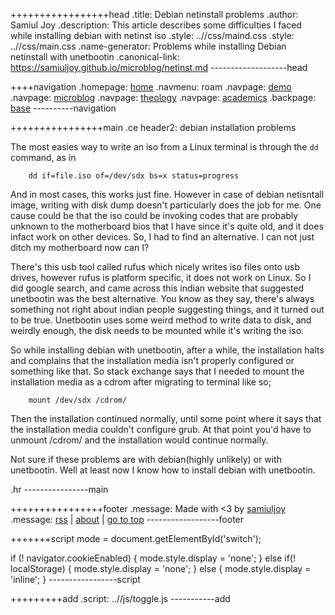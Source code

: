 +++++++++++++++++head
.title: Debian netinstall problems
.author: Samiul Joy
.description: This article describes some difficulties I faced while installing debian with netinst iso
.style: ..//css/maind.css
.style: ..//css/main.css
.name-generator: Problems while installing Debian netinstall with unetbootin
.canonical-link: https://samiuljoy.github.io/microblog/netinst.md
-------------------head

++++navigation
.homepage: [home](..//index.html)
.navmenu: roam
.navpage: [demo](..//demo/base.html)
.navpage: [microblog](..//microblog/base.html)
.navpage: [theology](..//theology/base.html)
.navpage: [academics](..//academics/base.html)
.backpage: [base](base.html)
----------navigation

++++++++++++++++main
.ce header2: debian installation problems

The most easies way to write an iso from a Linux terminal is through the `dd` command, as in

```no
	dd if=file.iso of=/dev/sdx bs=x status=progress
```

And in most cases, this works just fine. However in case of debian netisntall image, writing with disk dump doesn't particularly does the job for me. One cause could be that the iso could be invoking codes that are probably unknown to the motherboard bios that I have since it's quite old, and it does infact work on other devices. So, I had to find an alternative. I can not just ditch my motherboard now can I?

There's this usb tool called rufus which nicely writes iso files onto usb drives, however rufus is platform specific, it does not work on Linux. So I did google search, and came across this indian website that suggested unetbootin was the best alternative. You know as they say, there's always something not right about indian people suggesting things, and it turned out to be true. Unetbootin uses some weird method to write data to disk, and weirdly enough, the disk needs to be mounted while it's writing the iso.

So while installing debian with unetbootin, after a while, the installation halts and complains that the installation media isn't properly configured or something like that. So stack exchange says that I needed to mount the installation media as a cdrom after migrating to terminal like so;

```no
	mount /dev/sdx /cdrom/
```

Then the installation continued normally, until some point where it says that the installation media couldn't configure grub. At that point you'd have to unmount /cdrom/ and the installation would continue normally.

Not sure if these problems are with debian(highly unlikely) or with unetbootin. Well at least now I know how to install debian with unetbootin.

.hr
----------------main

++++++++++++++++footer
.message: Made with <3 by [samiuljoy](https://github.com/samiuljoy)
.message: [rss](/rss.xml) | [about](/about.html) | [go to top](#)
------------------footer

+++++++script
mode = document.getElementById('switch');

if (! navigator.cookieEnabled) {
	mode.style.display = 'none';
}
else if(! localStorage) {
	mode.style.display = 'none';
}
else {
	mode.style.display = 'inline';
}
-----------------script

+++++++++add
.script: ..//js/toggle.js
-----------add

